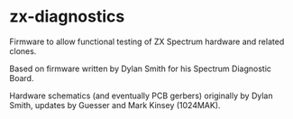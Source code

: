 zx-diagnostics
==============

Firmware to allow functional testing of ZX Spectrum hardware and related clones.

Based on firmware written by Dylan Smith for his Spectrum Diagnostic Board.

Hardware schematics (and eventually PCB gerbers) originally by Dylan Smith, updates by Guesser and Mark Kinsey (1024MAK).

